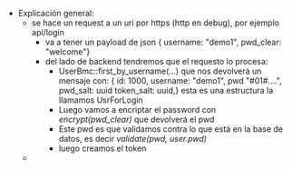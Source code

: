 - Explicación general:
	- se hace un request a un uri por https (http en debug), por ejemplo api/login
		- va a tener un payload de json { username: "demo1", pwd_clear: "welcome"}
		- del lado de backend tendremos que el requesto lo procesa:
			- UserBmc::first_by_username(...) que nos devolverá un mensaje con: { id: 1000, username: "demo1", pwd "\#01\#....", pwd_salt: uuid token_salt: uuid,} esta es una estructura la llamamos UsrForLogin
			- Luego vamos a encriptar el password con *encrypt(pwd_clear)* que devolverá el  pwd
			- Este pwd es que validamos contra lo que está en la base de datos, es decir *validate(pwd, user.pwd)*
			- luego creamos el token
	-